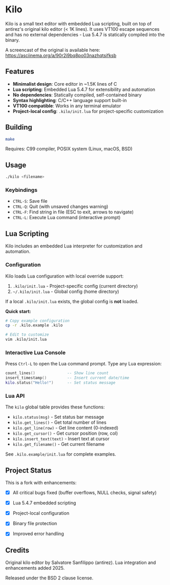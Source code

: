 Kilo
===

Kilo is a small text editor with embedded Lua scripting, built on top of antirez's original kilo editor (< 1K lines). It uses VT100 escape sequences and has no external dependencies - Lua 5.4.7 is statically compiled into the binary.

A screencast of the original is available here: https://asciinema.org/a/90r2i9bq8po03nazhqtsifksb

## Features

- **Minimalist design**: Core editor in ~1.5K lines of C
- **Lua scripting**: Embedded Lua 5.4.7 for extensibility and automation
- **No dependencies**: Statically compiled, self-contained binary
- **Syntax highlighting**: C/C++ language support built-in
- **VT100 compatible**: Works in any terminal emulator
- **Project-local config**: `.kilo/init.lua` for project-specific customization

## Building

```bash
make
```

Requires: C99 compiler, POSIX system (Linux, macOS, BSD)

## Usage

```bash
./kilo <filename>
```

### Keybindings

- `CTRL-S`: Save file
- `CTRL-Q`: Quit (with unsaved changes warning)
- `CTRL-F`: Find string in file (ESC to exit, arrows to navigate)
- `CTRL-L`: Execute Lua command (interactive prompt)

## Lua Scripting

Kilo includes an embedded Lua interpreter for customization and automation.

### Configuration

Kilo loads Lua configuration with local override support:

1. `.kilo/init.lua` - Project-specific config (current directory)
2. `~/.kilo/init.lua` - Global config (home directory)

If a local `.kilo/init.lua` exists, the global config is **not** loaded.

**Quick start:**
```bash
# Copy example configuration
cp -r .kilo.example .kilo

# Edit to customize
vim .kilo/init.lua
```

### Interactive Lua Console

Press `Ctrl-L` to open the Lua command prompt. Type any Lua expression:

```lua
count_lines()              -- Show line count
insert_timestamp()         -- Insert current date/time
kilo.status("Hello!")      -- Set status message
```

### Lua API

The `kilo` global table provides these functions:

- `kilo.status(msg)` - Set status bar message
- `kilo.get_lines()` - Get total number of lines
- `kilo.get_line(row)` - Get line content (0-indexed)
- `kilo.get_cursor()` - Get cursor position (row, col)
- `kilo.insert_text(text)` - Insert text at cursor
- `kilo.get_filename()` - Get current filename

See `.kilo.example/init.lua` for complete examples.

## Project Status

This is a fork with enhancements:
- [x] All critical bugs fixed (buffer overflows, NULL checks, signal safety)
- [x] Lua 5.4.7 embedded scripting
- [x] Project-local configuration
- [x] Binary file protection
- [x] Improved error handling


## Credits

Original kilo editor by Salvatore Sanfilippo (antirez).
Lua integration and enhancements added 2025.

Released under the BSD 2 clause license.
